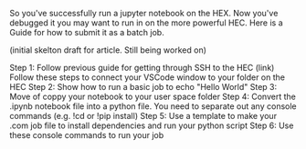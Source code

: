 So you've successfully run a jupyter notebook on the HEX. 
Now you've debugged it you may want to run in on the more powerful HEC. Here is a Guide for how to submit it as a batch job.

(initial skelton draft for article. Still being worked on)

Step 1: 
Follow previous guide for getting through SSH to the HEC (link)
Follow these steps to connect your VSCode window to your folder on the HEC
Step 2:
Show how to run a basic job to echo "Hello World"
Step 3:
Move of coppy your notebook to your user space folder
Step 4:
Convert the .ipynb notebook file into a python file. You need to separate out any console commands (e.g. !cd or !pip install)
Step 5:
Use a template to make your .com job file to install dependencies and run your python script
Step 6:
Use these console commands to run your job